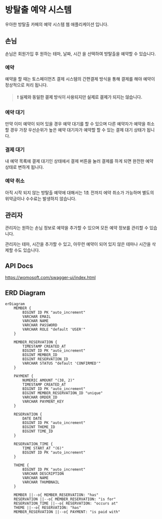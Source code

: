 # 방탈출 예약 시스템

우아한 방탈출 카페의 예약 시스템 웹 애플리케이션 입니다.

## 손님

손님은 회원가입 후 원하는 테마, 날짜, 시간 을 선택하여 방탈출을 예약할 수 있습니다.

### 예약

예약을 할 때는 토스페이먼츠 결제 시스템의 간편결제 방식을 통해 결제를 해야 예약이 정상적으로 처리 됩니다.

> #### ❗ 실제와 동일한 결제 방식이 사용되지만 실제로 결제가 되지는 않습니다.

### 예약 대기

만약 이미 예약이 되어 있을 경우 예약 대기를 할 수 있으며 다른 예약자가 예약을 취소할 경우 가장 우선순위가 높은 예약 대기자가 예약할 할 수 있는 결제 대기 상태가 됩니다.

### 결제 대기

내 예약 목록에 결제 대기인 상태에서 결제 버튼을 눌러 결제를 하게 되면 완전한 예약 상태로 변하게 됩니다.

### 예약 취소

아직 시작 되지 않는 방탈출 예약에 대해서는 1초 전까지 에약 취소가 가능하며 별도의 위약금이나 수수료는 발생하지 않습니다.

## 관리자

관리자는 원하는 손님 정보로 예약을 추가할 수 있으며 모든 예약 정보를 관리할 수 있습니다.

관리자는 테마, 시간을 추가할 수 있고, 아무런 예약이 되어 있지 않은 테마나 시간을 삭제할 수도 있습니다.

## API Docs

https://womosoft.com/swagger-ui/index.html

## ERD Diagram

```mermaid
erDiagram
    MEMBER {
        BIGINT ID PK "auto_increment"
        VARCHAR EMAIL
        VARCHAR NAME
        VARCHAR PASSWORD
        VARCHAR ROLE "default 'USER'"
    }

    MEMBER_RESERVATION {
        TIMESTAMP CREATED_AT
        BIGINT ID PK "auto_increment"
        BIGINT MEMBER_ID
        BIGINT RESERVATION_ID
        VARCHAR STATUS "default 'CONFIRMED'"
    }

    PAYMENT {
        NUMERIC AMOUNT "(38, 2)"
        TIMESTAMP CREATED_AT
        BIGINT ID PK "auto_increment"
        BIGINT MEMBER_RESERVATION_ID "unique"
        VARCHAR ORDER_ID
        VARCHAR PAYMENT_KEY
    }

    RESERVATION {
        DATE DATE
        BIGINT ID PK "auto_increment"
        BIGINT THEME_ID
        BIGINT TIME_ID
    }

    RESERVATION_TIME {
        TIME START_AT "(6)"
        BIGINT ID PK "auto_increment"
    }

    THEME {
        BIGINT ID PK "auto_increment"
        VARCHAR DESCRIPTION
        VARCHAR NAME
        VARCHAR THUMBNAIL
    }

    MEMBER ||--o{ MEMBER_RESERVATION: "has"
    RESERVATION ||--o{ MEMBER_RESERVATION: "is for"
    RESERVATION_TIME ||--o{ RESERVATION: "occurs at"
    THEME ||--o{ RESERVATION: "has"
    MEMBER_RESERVATION ||--o{ PAYMENT: "is paid with"
```
